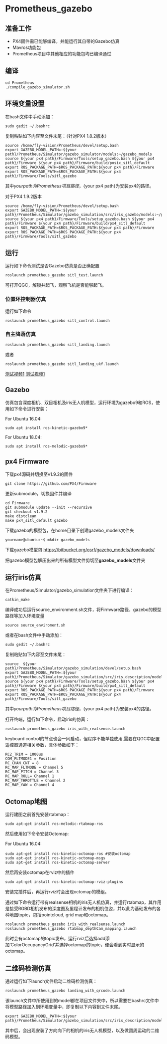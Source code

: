 # Prometheus_gazebo

## 准备工作
 - PX4固件需已能够编译，并能运行其自带的Gazebo仿真
 - Mavros功能包
 - Prometheus项目中其他相应的功能包均已编译通过

## 编译

```
cd Prometheus
./compile_gazebo_simulator.sh
```

## 环境变量设置

在bash文件中手动添加：

```
sudo gedit ~/.bashrc 
```

复制粘贴如下内容至文件末尾：（针对PX4 1.8.2版本）

```
source /home/fly-vision/Prometheus/devel/setup.bash
export GAZEBO_MODEL_PATH=:${your path}/Prometheus/Simulator/gazebo_simulator/models:~/gazebo_models
source ${your px4 path}/Firmware/Tools/setup_gazebo.bash ${your px4 path}/Firmware ${your px4 path}/Firmware/build/posix_sitl_default
export ROS_PACKAGE_PATH=$ROS_PACKAGE_PATH:${your px4 path}/Firmware
export ROS_PACKAGE_PATH=$ROS_PACKAGE_PATH:${your px4 path}/Firmware/Tools/sitl_gazebo
```

其中${your path}为Prometheus项目路径，${your px4 path}为安装px4的路径。

对于PX4 1.9.2版本
```
source /home/fly-vision/Prometheus/devel/setup.bash
export GAZEBO_MODEL_PATH=:${your path}/Prometheus/Simulator/gazebo_simulation/src/iris_gazebo/models:~/gazebo_models
source ${your px4 path}/Firmware/Tools/setup_gazebo.bash ${your px4 path}/Firmware ${your px4 path}/Firmware/build/px4_sitl_default
export ROS_PACKAGE_PATH=$ROS_PACKAGE_PATH:${your px4 path}/Firmware
export ROS_PACKAGE_PATH=$ROS_PACKAGE_PATH:${your px4 path}/Firmware/Tools/sitl_gazebo
```

## 运行

运行如下命令测试是否Gazebo仿真是否正确配置
```
roslaunch prometheus_gazebo sitl_test.launch
```
可打开QGC，解锁并起飞，观察飞机是否能够起飞。

### 位置环控制器仿真

运行如下命令
```
roslaunch prometheus_gazebo sitl_control.launch
```

### 自主降落仿真

```
roslaunch prometheus_gazebo sitl_landing.launch
```
或者
```
roslaunch prometheus_gazebo sitl_landing_ukf.launch
```


[测试视频1](https://www.bilibili.com/video/av84249695/)
[测试视频1](https://www.bilibili.com/video/av84262462/)

## Gazebo

仿真包含深度相机、双目相机及iris无人机模型，运行环境为gazebo9和ROS，使用如下命令进行安装：

For Ubuntu 16.04:

```
sudo apt install ros-kinetic-gazebo9*
```

For Ubuntu 18.04:

```
sudo apt install ros-melodic-gazebo9*
```

## px4 Firmware

下载px4源码并切换至v1.9.2的固件

```
git clone https://github.com/PX4/Firmware
```

更新submodule，切换固件并编译

```
cd Firmware
git submodule update --init --recursive
git checkout v1.9.2
make distclean
make px4_sitl_default gazebo
```

下载gazebo的模型包，在home目录下创建gazebo_models文件夹

```
yourname@ubuntu:~$ mkdir gazebo_models
```

下载gazebo模型包 https://bitbucket.org/osrf/gazebo_models/downloads/

把gazebo模型包解压出来的所有模型文件剪切至**gazebo_models**文件夹

## 运行iris仿真

在Prometheus/Simulator/gazebo_simulation文件夹下进行编译：

```
catkin_make
```

编译成功后运行source_environment.sh文件，将Firmware路径，gazebo的模型路径等加入环境变量

```
source source_enviroment.sh
```

或者在bash文件中手动添加：

```
sudo gedit ~/.bashrc 
```

复制粘贴如下内容至文件末尾：

```
source  ${your path}/Prometheus/Simulator/gazebo_simulation/devel/setup.bash
export GAZEBO_MODEL_PATH=:${your path}/Prometheus/Simulator/gazebo_simulation/src/iris_description/models:~/gazebo_models
source ${your px4 path}/Firmware/Tools/setup_gazebo.bash ${your px4 path}/Firmware ${your px4 path}/Firmware/build/px4_sitl_default
export ROS_PACKAGE_PATH=$ROS_PACKAGE_PATH:${your px4 path}/Firmware
export ROS_PACKAGE_PATH=$ROS_PACKAGE_PATH:${your px4 path}/Firmware/Tools/sitl_gazebo
```

其中${your path}为Prometheus项目路径，${your px4 path}为安装px4的路径。

打开终端，运行如下命令，启动iris的仿真：

```
roslaunch prometheus_gazebo iris_with_realsense.launch
```

 keyboard control的节点也会一同启动，但程序不能单独使用,需要在QGC中配置遥控器通道相关参数，具体参数如下：

```
RC2_TRIM = 1000us
COM_FLTMODE1 = Position
RC_CHAN_CNT = 8
RC_MAP_FLTMODE = Channel 5
RC_MAP_PITCH = Channel 3
RC_MAP_ROLL= Channel 1
RC_MAP_THROTTLE = Channel 2
RC_MAP_YAW = Channel 4
```

## Octomap地图

运行建图之前首先安装rtabmap：

```
sudo apt-get install ros-melodic-rtabmap-ros
```

然后使用如下命令安装Octomap:

For Ubuntu 16.04:

```
sudo apt-get install ros-kinetic-octomap-ros #安装octomap
sudo apt-get install ros-kinetic-octomap-msgs
sudo apt-get install ros-kinetic-octomap-server
```

然后再安装octomap在rviz中的插件

```
sudo apt-get install ros-kinetic-octomap-rviz-plugins
```

安装完插件后，再运行rviz时会出现octomap的模组。

通过如下命令运行带有realsense相机的iris无人机仿真，并运行rtabmap，其作用是接受RGBD相机发布的深度图及里程计发布的相机位姿，并以此为基础发布的各种地图topic，包括pointcloud, grid map和octomap。

```
roslaunch prometheus_gazebo iris_with_realsense.launch
roslaunch prometheus_gazebo rtabmap_depthCam_mapping.launch
```

此时会有octomap的topic发布，运行rviz后选择add添加‘ColorOccupancyGrid’并选择octomap的topic，便会看到实时显示的octomap。

## 二维码检测仿真

通过运行如下launch文件启动二维码检测仿真：

```
roslaunch prometheus_gazebo landing_with_qrcode.launch
```

该launch文件中所使用到的model都在项目文件夹中，所以需要在bashrc文件中将模型路径加入到环境变量中，即复制以下内容到文件末尾。

```
export GAZEBO_MODEL_PATH=:${your path}/Prometheus/Simulator/gazebo_simulation/src/iris_description/models
```

其中后，会出现安装了方向向下的相机的iris无人机模型，以及做圆周运动的二维码模型。